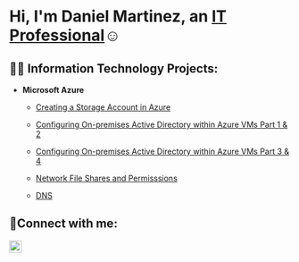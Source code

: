 <h1>Hi, I'm Daniel Martinez, an <a href="https://www.linkedin.com/in/daniel-martinez-647197342/">IT Professional</a>☺</h1>

<h2>👨‍💻 Information Technology Projects:</h2>





- <b>Microsoft Azure</b>
  - [Creating a Storage Account in Azure](https://github.com/danielmart222/Creating-storageaccount)
 
  - [Configuring On-premises Active Directory within Azure VMs Part 1 & 2](https://github.com/danielmart222/configure-ad)

  - [Configuring On-premises Active Directory within Azure VMs Part 3 & 4 ](https://github.com/danielmart222/configure-ad2)
 
  - [Network File Shares and Permisssions](https://github.com/danielmart222/fileshares-permissions)

  - [DNS](https://github.com/danielmart222/DNS-practice)




<h2>🤳Connect with me:</h2>

[<img align="left" alt="Josh | LinkedIn" width="22px" src="https://cdn.jsdelivr.net/npm/simple-icons@v3/icons/linkedin.svg" />][linkedin]

[linkedin]: https://www.linkedin.com/in/daniel-martinez-647197342/
